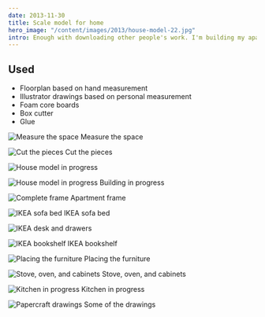 ```yaml
---
date: 2013-11-30
title: Scale model for home
hero_image: "/content/images/2013/house-model-22.jpg"
intro: Enough with downloading other people's work. I'm building my apartment with paper
---
```


## Used

- Floorplan based on hand measurement
- Illustrator drawings based on personal measurement
- Foam core boards
- Box cutter
- Glue

![Measure the space](/content/images/2013/house-model-15.jpg)
Measure the space

![Cut the pieces](/content/images/2013/house-model-16.jpg)
Cut the pieces

![House model in progress](/content/images/2013/house-model-17.jpg)

![House model in progress](/content/images/2013/house-model-18.jpg)
Building in progress

![Complete frame](/content/images/2013/house-model-19.jpg)
Apartment frame

![IKEA sofa bed](/content/images/2013/house-model-20.jpg)
IKEA sofa bed

![IKEA desk and drawers](/content/images/2013/house-model-21.jpg)

![IKEA bookshelf](/content/images/2013/house-model-22.jpg)
IKEA bookshelf

![Placing the furniture](/content/images/2013/house-model-23.jpg)
Placing the furniture

![Stove, oven, and cabinets](/content/images/2013/house-model-24.jpg)
Stove, oven, and cabinets

![Kitchen in progress](/content/images/2013/house-model-25.jpg)
Kitchen in progress

![Papercraft drawings](/content/images/2013/house-model-26.jpg)
Some of the drawings
